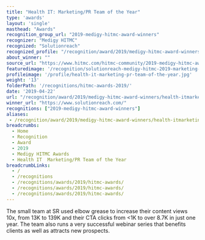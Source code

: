 ```yaml
---
title: "Health IT: Marketing/PR Team of the Year"
type: 'awards'
layout: 'single'
masthead: "Awards"
recognition_group_url: "2019-medigy-hitmc-award-winners"
recognizer: "Medigy HITMC"
recognized: "Solutionreach"
recognized_profile: "/recognition/award/2019/medigy-hitmc-award-winners/health-itmarketingpr-team-year/"
about_winner: ""
source_url: "https://www.hitmc.com/hitmc-community/2019-medigy-hitmc-award-winners/"
featuredimage: '/recognition/solutionreach-medigy-hitmc-2019-marketing-pr-team-of-the-year.jpg' 
profileimage: '/profile/health-it-marketing-pr-team-of-the-year.jpg'
weight: '13'
folderPath: '/recognitions/hitmc-awards-2019/'
date: '2019-04-22'
url: "/recognition/award/2019/medigy-hitmc-award-winners/health-itmarketingpr-team-year/"
winner_url: "https://www.solutionreach.com/"
recognitions: ["2019-medigy-hitmc-award-winners"]
aliases:
 - /recognition/award/2019/medigy-hitmc-award-winners/health-itmarketingpr-team-year/
breadcrumbs:
  - Home
  - Recognition
  - Award
  - 2019
  - Medigy HITMC Awards
  - Health IT  Marketing/PR Team of the Year
breadcrumbLinks:
  - /
  - /recognitions
  - /recognitions/awards/2019/hitmc-awards/
  - /recognitions/awards/2019/hitmc-awards/
  - /recognitions/awards/2019/hitmc-awards/
---
```


The small team at SR used elbow grease to increase their content views 10x, from 13K to 139K and their CTA clicks from <1K to over 8.7K in just one year. The team also runs a very successful webinar series that benefits clients as well as attracts new prospects.
